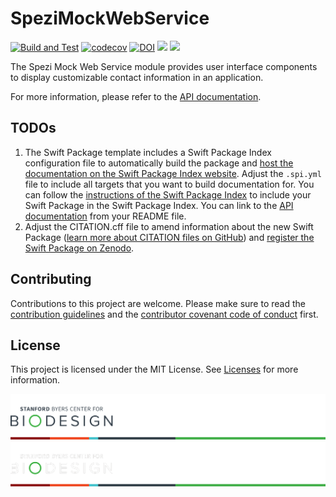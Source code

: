 <!--
                  
This source file is part of the Stanford Spezi open source project

SPDX-FileCopyrightText: 2022 Stanford University and the project authors (see CONTRIBUTORS.md)

SPDX-License-Identifier: MIT
             
-->

# SpeziMockWebService

[![Build and Test](https://github.com/StanfordSpezi/SpeziMockWebService/actions/workflows/build-and-test.yml/badge.svg)](https://github.com/StanfordSpezi/SpeziMockWebService/actions/workflows/build-and-test.yml)
[![codecov](https://codecov.io/gh/StanfordSpezi/SpeziMockWebService/branch/main/graph/badge.svg?token=03JWYVR9YO)](https://codecov.io/gh/StanfordSpezi/SpeziMockWebService)
[![DOI](https://zenodo.org/badge/DOI/10.5281/zenodo.8239945.svg)](https://doi.org/10.5281/zenodo.8239945)
[![](https://img.shields.io/endpoint?url=https%3A%2F%2Fswiftpackageindex.com%2Fapi%2Fpackages%2FStanfordSpezi%2FSpeziMockWebService%2Fbadge%3Ftype%3Dswift-versions)](https://swiftpackageindex.com/StanfordSpezi/SpeziMockWebService)
[![](https://img.shields.io/endpoint?url=https%3A%2F%2Fswiftpackageindex.com%2Fapi%2Fpackages%2FStanfordSpezi%2FSpeziMockWebService%2Fbadge%3Ftype%3Dplatforms)](https://swiftpackageindex.com/StanfordSpezi/SpeziMockWebService)


The Spezi Mock Web Service module provides user interface components to display customizable contact information in an application.

For more information, please refer to the [API documentation](https://swiftpackageindex.com/StanfordSpezi/SpeziMockWebService/documentation).


## TODOs

1. The Swift Package template includes a Swift Package Index configuration file to automatically build the package and [host the documentation on the Swift Package Index website](https://blog.swiftpackageindex.com/posts/auto-generating-auto-hosting-and-auto-updating-docc-documentation/). Adjust the `.spi.yml` file to include all targets that you want to build documentation for. You can follow the [instructions of the Swift Package Index](https://swiftpackageindex.com/add-a-package) to include your Swift Package in the Swift Package Index. You can link to the [API documentation](https://swiftpackageindex.com/StanfordSpezi/SpeziMockWebService/documentation) from your README file.
2. Adjust the CITATION.cff file to amend information about the new Swift Package ([learn more about CITATION files on GitHub](https://docs.github.com/en/repositories/managing-your-repositorys-settings-and-features/customizing-your-repository/about-citation-files)) and [register the Swift Package on Zenodo](https://docs.github.com/en/repositories/archiving-a-github-repository/referencing-and-citing-content). 


## Contributing

Contributions to this project are welcome. Please make sure to read the [contribution guidelines](https://github.com/StanfordSpezi/.github/blob/main/CONTRIBUTING.md) and the [contributor covenant code of conduct](https://github.com/StanfordSpezi/.github/blob/main/CODE_OF_CONDUCT.md) first.


## License

This project is licensed under the MIT License. See [Licenses](https://github.com/StanfordSpezi/SpeziContact/tree/main/LICENSES) for more information.

![Spezi Footer](https://raw.githubusercontent.com/StanfordSpezi/.github/main/assets/FooterLight.png#gh-light-mode-only)
![Spezi Footer](https://raw.githubusercontent.com/StanfordSpezi/.github/main/assets/FooterDark.png#gh-dark-mode-only)
